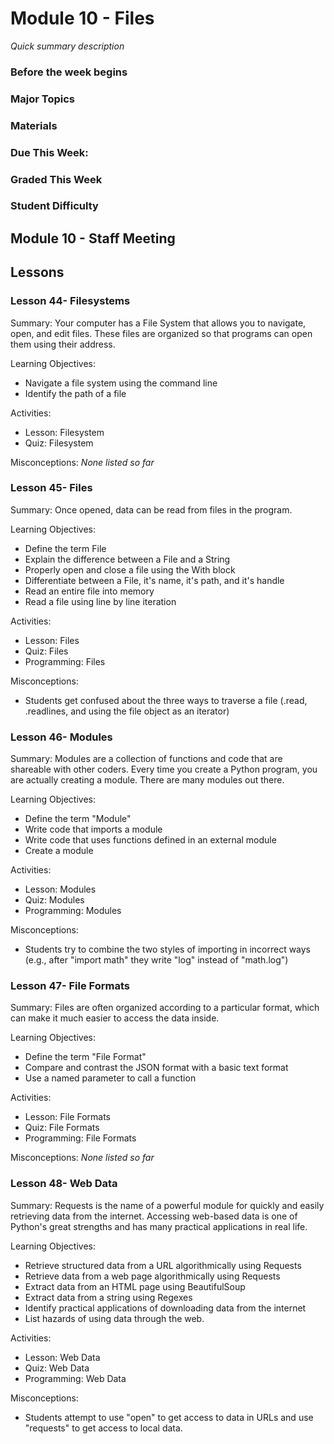 # Module 10 - Files
_Quick summary description_

### Before the week begins

### Major Topics

### Materials

### Due This Week:

### Graded This Week

### Student Difficulty

## Module 10 - Staff Meeting

## Lessons

### Lesson 44- Filesystems 

Summary: Your computer has a File System that allows you to navigate, open, and edit files. These files are organized so that programs can open them using their address. 

Learning Objectives:
* Navigate a file system using the command line
* Identify the path of a file

Activities:
* Lesson: Filesystem
* Quiz: Filesystem

Misconceptions: _None listed so far_

### Lesson 45- Files 

Summary: Once opened, data can be read from files in the program. 

Learning Objectives:
* Define the term File
* Explain the difference between a File and a String
* Properly open and close a file using the With block
* Differentiate between a File, it's name, it's path, and it's handle
* Read an entire file into memory
* Read a file using line by line iteration

Activities:
* Lesson: Files
* Quiz: Files
* Programming: Files

Misconceptions:
* Students get confused about the three ways to traverse a file (.read, .readlines, and using the file object as an iterator)

### Lesson 46- Modules 

Summary: Modules are a collection of functions and code that are shareable with other coders. Every time you create a Python program, you are actually creating a module. There are many modules out there. 

Learning Objectives:
* Define the term "Module"
* Write code that imports a module
* Write code that uses functions defined in an external module
* Create a module

Activities:
* Lesson: Modules
* Quiz: Modules
* Programming: Modules

Misconceptions:
* Students try to combine the two styles of importing in incorrect ways (e.g., after "import math" they write "log" instead of "math.log")

### Lesson 47- File Formats 

Summary: Files are often organized according to a particular format, which can make it much easier to access the data inside. 

Learning Objectives:
* Define the term "File Format"
* Compare and contrast the JSON format with a basic text format
* Use a named parameter to call a function

Activities:
* Lesson: File Formats
* Quiz: File Formats
* Programming: File Formats

Misconceptions: _None listed so far_

### Lesson 48- Web Data 

Summary: Requests is the name of a powerful module for quickly and easily retrieving data from the internet. Accessing web-based data is one of Python's great strengths and has many practical applications in real life. 

Learning Objectives:
* Retrieve structured data from a URL algorithmically using Requests
* Retrieve data from a web page algorithmically using Requests
* Extract data from an HTML page using BeautifulSoup
* Extract data from a string using Regexes
* Identify practical applications of downloading data from the internet
* List hazards of using data through the web.

Activities:
* Lesson: Web Data
* Quiz: Web Data
* Programming: Web Data

Misconceptions:
* Students attempt to use "open" to get access to data in URLs and use "requests" to get access to local data.


